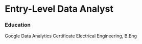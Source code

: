 # Entry-Level Data Analyst

### Education
Google Data Analytics Certificate
Electrical Engineering, B.Eng
